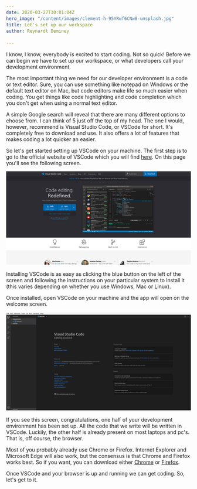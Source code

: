 ```yaml
---
date: 2020-03-27T10:01:04Z
hero_image: "/content/images/clement-h-95YRwf6CNw8-unsplash.jpg"
title: Let's set up our workspace
author: Reynardt Deminey

---
```

I know, I know, everybody is excited to start coding. Not so quick! Before we can begin we have to set up our workspace, or what developers call your development environment.

The most important thing we need for our developer environment is a code or text editor. Sure, you can use something like notepad on Windows or the default text editor on Mac, but code editors make life so much easier when coding. You get things like code highlighting and code completion which you don't get when using a normal text editor.

A simple Google search will reveal that there are many different options to choose from. I can think of 5 just off the top of my head. The one I would, however, recommend is Visual Studio Code, or VSCode for short. It's completely free to download and use. It also offers a lot of features that makes coding a lot quicker an easier.

So let's get started setting up VSCode on your machine. The first step is to go to the official website of VSCode which you will find [here](https://code.visualstudio.com/). On this page you'll see the following screen.

![](/content/images/vscode.png)

Installing VSCode is as easy as clicking the blue button on the left of the screen and following the instructions on your particular system to install it (this varies depending on whether you use Windows, Mac or Linux).

Once installed, open VSCode on your machine and the app will open on the welcome screen.

![](/content/images/vscodehome.png)

If you see this screen, congratulations, one half of your development environment has been set up. All the code that we write will be written in VSCode. Luckily, the other half is already present on most laptops and pc's. That is, off course, the browser.

Most of you probably already use Chrome or Firefox. Internet Explorer and Microsoft Edge will also work, but the consensus is that Chrome and Firefox works best. So if you want, you can download either [Chrome]( "https://www.google.com/chrome/") or [Firefox](https://www.mozilla.org/en-US/firefox/new/).

Once VSCode and your browser is up and running we can get coding. So, let's get to it.